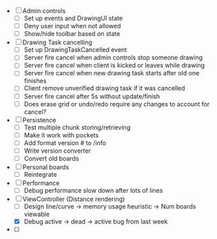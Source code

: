 - [ ] Admin controls
	- [ ] Set up events and DrawingUI state
	- [ ] Deny user input when not allowed
	- [ ] Show/hide toolbar based on state

- [ ] Drawing Task cancelling
	- [ ] Set up DrawingTaskCancelled event
	- [ ] Server fire cancel when admin controls stop someone drawing
	- [ ] Server fire cancel when client is kicked or leaves while drawing
	- [ ] Server fire cancel when new drawing task starts after old one finishes
	- [ ] Client remove unverified drawing task if it was cancelled
	- [ ] Server fire cancel after 5s without update/finish
	- [ ] Does erase grid or undo/redo require any changes to account for cancel?

- [ ] Persistence
	- [ ] Test multiple chunk storing/retrieving
	- [ ] Make it work with pockets
	- [ ] Add format version # to /info
	- [ ] Write version converter
	- [ ] Convert old boards

- [ ] Personal boards
	- [ ] Reintegrate

- [ ] Performance
	- [ ] Debug performance slow down after lots of lines

- [ ] ViewController (Distance rendering)
	- [ ] Design line/curve -> memory usage heuristic -> Num boards viewable
	- [x] Debug active -> dead -> active bug from last week

- [ ] 